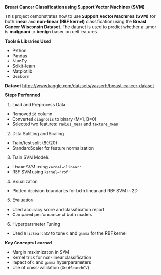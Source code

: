 **Breast Cancer Classification using Support Vector Machines (SVM)**

This project demonstrates how to use **Support Vector Machines (SVM)** for both **linear** and **non-linear (RBF kernel)** classification using the **Breast Cancer Wisconsin Dataset**. The dataset is used to predict whether a tumor is **malignant** or **benign** based on cell features.

**Tools & Libraries Used**

- Python
- Pandas
- NumPy
- Scikit-learn
- Matplotlib
- Seaborn

**Dataset**
https://www.kaggle.com/datasets/yasserh/breast-cancer-dataset

**Steps Performed**

 1. Load and Preprocess Data
- Removed `id` column
- Converted `diagnosis` to binary (M=1, B=0)
- Selected two features: `radius_mean` and `texture_mean`

 2. Data Splitting and Scaling
- Train/test split (80/20)
- StandardScaler for feature normalization

 3. Train SVM Models
- Linear SVM using `kernel='linear'`
- RBF SVM using `kernel='rbf'`

 4. Visualization
- Plotted decision boundaries for both linear and RBF SVM in 2D

 5. Evaluation
- Used accuracy score and classification report
- Compared performance of both models

 6. Hyperparameter Tuning
- Used `GridSearchCV` to tune `C` and `gamma` for the RBF kernel

 **Key Concepts Learned**

- Margin maximization in SVM
- Kernel trick for non-linear classification
- Impact of `C` and `gamma` hyperparameters
- Use of cross-validation (`GridSearchCV`)


